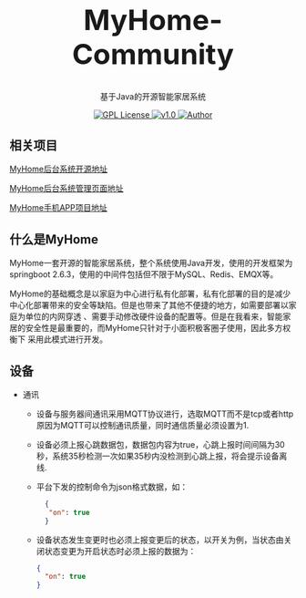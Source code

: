 <h1 align="center" style="font-size:50px;font-weight:bold">MyHome-Community</h1>
<p align="center">基于Java的开源智能家居系统</p>
<p align="center">
    <a href="https://github.com/">
        <img src="https://img.shields.io/badge/license-GPL-blue" alt="GPL License" />
    </a>
    <a href="">
        <img src="https://img.shields.io/badge/version-v0.0.1-green" alt="v1.0">
    </a> 
    <a href="https://github.com/BruceAKABear">
        <img src="https://img.shields.io/badge/author-dengyi-blueviolet" alt="Author">
    </a>
</p>

## 相关项目
[MyHome后台系统开源地址](https://github.com/BearLaboratory/myhome-community)

[MyHome后台系统管理页面地址](https://github.com/BearLaboratory/myhome-community)

[MyHome手机APP项目地址](https://github.com/BearLaboratory/myhome-community)


## 什么是MyHome

MyHome一套开源的智能家居系统，整个系统使用Java开发，使用的开发框架为springboot 2.6.3，使用的中间件包括但不限于MySQL、Redis、EMQX等。

MyHome的基础概念是以家庭为中心进行私有化部署，私有化部署的目的是减少中心化部署带来的安全等缺陷。但是也带来了其他不便捷的地方，如需要部署以家庭为单位的内网穿透
、需要手动修改硬件设备的配置等。但是在我看来，智能家居的安全性是最重要的，而MyHome只针对于小面积极客圈子使用，因此多方权衡下
采用此模式进行开发。

## 设备
+ 通讯
    
    - 设备与服务器间通讯采用MQTT协议进行，选取MQTT而不是tcp或者http原因为MQTT可以控制通讯质量，同时通信质量必须设置为1.
    - 设备必须上报心跳数据包，数据包内容为true，心跳上报时间间隔为30秒，系统35秒检测一次如果35秒内没检测到心跳上报，将会提示设备离线.
    - 平台下发的控制命令为json格式数据，如：
      ```json 
        {
         "on": true 
        } 
        ```
    - 设备状态发生变更时也必须上报变更后的状态，以开关为例，当状态由关闭状态变更为开启状态时必须上报的数据为：
    
      ```json
      {
        "on": true
      }
      ```